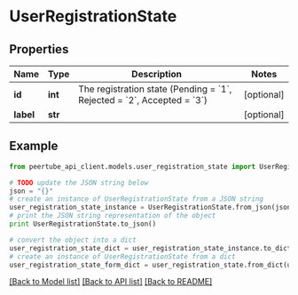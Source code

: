 # UserRegistrationState


## Properties
Name | Type | Description | Notes
------------ | ------------- | ------------- | -------------
**id** | **int** | The registration state (Pending &#x3D; &#x60;1&#x60;, Rejected &#x3D; &#x60;2&#x60;, Accepted &#x3D; &#x60;3&#x60;) | [optional] 
**label** | **str** |  | [optional] 

## Example

```python
from peertube_api_client.models.user_registration_state import UserRegistrationState

# TODO update the JSON string below
json = "{}"
# create an instance of UserRegistrationState from a JSON string
user_registration_state_instance = UserRegistrationState.from_json(json)
# print the JSON string representation of the object
print UserRegistrationState.to_json()

# convert the object into a dict
user_registration_state_dict = user_registration_state_instance.to_dict()
# create an instance of UserRegistrationState from a dict
user_registration_state_form_dict = user_registration_state.from_dict(user_registration_state_dict)
```
[[Back to Model list]](../README.md#documentation-for-models) [[Back to API list]](../README.md#documentation-for-api-endpoints) [[Back to README]](../README.md)


